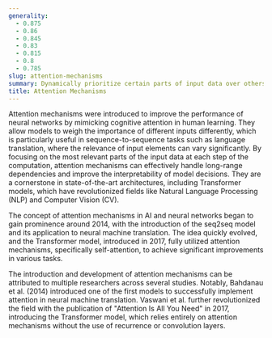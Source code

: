 ```yaml
---
generality:
  - 0.875
  - 0.86
  - 0.845
  - 0.83
  - 0.815
  - 0.8
  - 0.785
slug: attention-mechanisms
summary: Dynamically prioritize certain parts of input data over others, enabling models to focus on relevant information when processing complex data sequences.
title: Attention Mechanisms
---
```


Attention mechanisms were introduced to improve the performance of neural networks by mimicking cognitive attention in human learning. They allow models to weigh the importance of different inputs differently, which is particularly useful in sequence-to-sequence tasks such as language translation, where the relevance of input elements can vary significantly. By focusing on the most relevant parts of the input data at each step of the computation, attention mechanisms can effectively handle long-range dependencies and improve the interpretability of model decisions. They are a cornerstone in state-of-the-art architectures, including Transformer models, which have revolutionized fields like Natural Language Processing (NLP) and Computer Vision (CV).

The concept of attention mechanisms in AI and neural networks began to gain prominence around 2014, with the introduction of the seq2seq model and its application to neural machine translation. The idea quickly evolved, and the Transformer model, introduced in 2017, fully utilized attention mechanisms, specifically self-attention, to achieve significant improvements in various tasks.

The introduction and development of attention mechanisms can be attributed to multiple researchers across several studies. Notably, Bahdanau et al. (2014) introduced one of the first models to successfully implement attention in neural machine translation. Vaswani et al. further revolutionized the field with the publication of "Attention Is All You Need" in 2017, introducing the Transformer model, which relies entirely on attention mechanisms without the use of recurrence or convolution layers.
